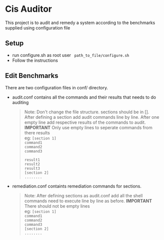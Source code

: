 # Cis Auditor
This project is to audit and remedy a system according to the benchmarks supplied using configuration file

## Setup
- run configure.sh as root user ` path_to_file/configure.sh`
- Follow the instructions

## Edit Benchmarks
There are two configuration files in conf/ directory.       
  - audit.conf contains all the commands and their results that needs to do auditing       
    > Note: Don't change the file structure. sections should be in []. After defining a section add audit commands line by line. After one empty line add respective results of the commands to audit. **IMPORTANT** Only use empty lines to seperate commands from there results        
    eg: 
    `[section 1]`        
    `command1`        
    `command2`        
    `command3`        
    `        `        
    `result1`        
    `result2`        
    `result3`        
    `[section 2]`        
    `........`        
  - remediation.conf containts remediation commands for sections. 
    > Note: After defining sections as audit.conf add all the shell commands need to execute line by line as before. **IMPORTANT** There should not be empty lines        
    eg: `[section 1]`        
        `command1`        
        `command2`        
        `command3`        
        `[section 2]`        
        `........`
